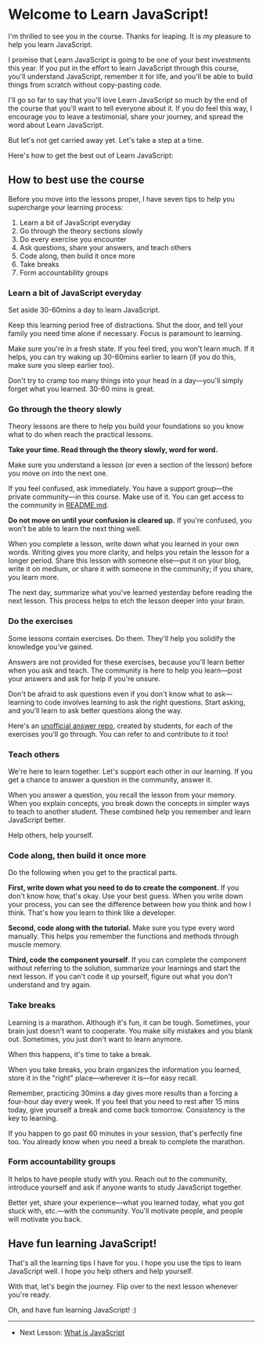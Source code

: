 # Welcome to Learn JavaScript!

I'm thrilled to see you in the course. Thanks for leaping. It is my pleasure to help you learn JavaScript.

I promise that Learn JavaScript is going to be one of your best investments this year. If you put in the effort to learn JavaScript through this course, you'll understand JavaScript, remember it for life, and you'll be able to build things from scratch without copy-pasting code.

I'll go so far to say that you'll love Learn JavaScript so much by the end of the course that you'll want to tell everyone about it. If you do feel this way, I encourage you to leave a testimonial, share your journey, and spread the word about Learn JavaScript.

But let's not get carried away yet. Let's take a step at a time.

Here's how to get the best out of Learn JavaScript:

## How to best use the course

Before you move into the lessons proper, I have seven tips to help you supercharge your learning process:

1. Learn a bit of JavaScript everyday
2. Go through the theory sections slowly
3. Do every exercise you encounter
4. Ask questions, share your answers, and teach others
5. Code along, then build it once more
6. Take breaks
7. Form accountability groups

### Learn a bit of JavaScript everyday

Set aside 30-60mins a day to learn JavaScript.

Keep this learning period free of distractions. Shut the door, and tell your family you need time alone if necessary. Focus is paramount to learning.

Make sure you're in a fresh state. If you feel tired, you won't learn much. If it helps, you can try waking up 30-60mins earlier to learn (if you do this, make sure you sleep earlier too).

Don't try to cramp too many things into your head in a day—you'll simply forget what you learned. 30-60 mins is great.

### Go through the theory slowly

Theory lessons are there to help you build your foundations so you know what to do when reach the practical lessons.

**Take your time. Read through the theory slowly, word for word.**

Make sure you understand a lesson (or even a section of the lesson) before you move on into the next one.

If you feel confused, ask immediately. You have a support group—the private community—in this course. Make use of it. You can get access to the community in [README.md](../README.md).

**Do not move on until your confusion is cleared up.** If you're confused, you won't be able to learn the next thing well.

When you complete a lesson, write down what you learned in your own words. Writing gives you more clarity, and helps you retain the lesson for a longer period. Share this lesson with someone else—put it on your blog, write it on medium, or share it with someone in the community; if you share, you learn more.

The next day, summarize what you've learned yesterday before reading the next lesson. This process helps to etch the lesson deeper into your brain.

### Do the exercises

Some lessons contain exercises. Do them. They'll help you solidify the knowledge you've gained.

Answers are not provided for these exercises, because you'll learn better when you ask and teach. The community is here to help you learn—post your answers and ask for help if you're unsure.

Don't be afraid to ask questions even if you don't know what to ask—learning to code involves learning to ask the right questions. Start asking, and you'll learn to ask better questions along the way.

Here's an [unofficial answer repo](https://github.com/chiangs/jsf-solutions), created by students, for each of the exercises you'll go through. You can refer to and contribute to it too!

### Teach others

We're here to learn together. Let's support each other in our learning. If you get a chance to answer a question in the community, answer it.

When you answer a question, you recall the lesson from your memory. When you explain concepts, you break down the concepts in simpler ways to teach to another student. These combined help you remember and learn JavaScript better.

Help others, help yourself.

### Code along, then build it once more

Do the following when you get to the practical parts.

**First, write down what you need to do to create the component.** If you don't know how, that's okay. Use your best guess. When you write down your process, you can see the difference between how you think and how I think. That's how you learn to think like a developer.

**Second, code along with the tutorial.** Make sure you type every word manually. This helps you remember the functions and methods through muscle memory.

**Third, code the component yourself**. If you can complete the component without referring to the solution, summarize your learnings and start the next lesson. If you can't code it up yourself, figure out what you don't understand and try again.

### Take breaks

Learning is a marathon. Although it's fun, it can be tough. Sometimes, your brain just doesn't want to cooperate. You make silly mistakes and you blank out. Sometimes, you just don't want to learn anymore.

When this happens, it's time to take a break.

When you take breaks, you brain organizes the information you learned, store it in the "right" place—wherever it is—for easy recall.

Remember, practicing 30mins a day gives more results than a forcing a four-hour day every week. If you feel that you need to rest after 15 mins today, give yourself a break and come back tomorrow. Consistency is the key to learning.

If you happen to go past 60 minutes in your session, that's perfectly fine too. You already know when you need a break to complete the marathon.

### Form accountability groups

It helps to have people study with you. Reach out to the community, introduce yourself and ask if anyone wants to study JavaScript together.

Better yet, share your experience—what you learned today, what you got stuck with, etc.—with the community. You'll motivate people, and people will motivate you back.

## Have fun learning JavaScript!

That's all the learning tips I have for you. I hope you use the tips to learn JavaScript well. I hope you help others and help yourself.

With that, let's begin the journey. Flip over to the next lesson whenever you're ready.

Oh, and have fun learning JavaScript! :)

---

- Next Lesson: [What is JavaScript](02.what-is-javascript.md)